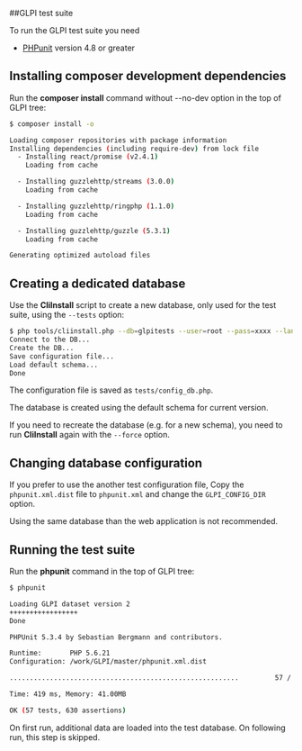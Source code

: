 ##GLPI test suite

To run the GLPI test suite you need

* [PHPunit](https://phpunit.de/) version 4.8 or greater

Installing composer development dependencies
----------------------

Run the **composer install** command without --no-dev option in the top of GLPI tree:

```bash
$ composer install -o

Loading composer repositories with package information
Installing dependencies (including require-dev) from lock file
  - Installing react/promise (v2.4.1)
    Loading from cache

  - Installing guzzlehttp/streams (3.0.0)
    Loading from cache

  - Installing guzzlehttp/ringphp (1.1.0)
    Loading from cache

  - Installing guzzlehttp/guzzle (5.3.1)
    Loading from cache

Generating optimized autoload files
```

Creating a dedicated database
-----------------------------

Use the **CliInstall** script to create a new database,
only used for the test suite, using the `--tests` option:

```bash
$ php tools/cliinstall.php --db=glpitests --user=root --pass=xxxx --lang=en_US --tests
Connect to the DB...
Create the DB...
Save configuration file...
Load default schema...
Done
```

The configuration file is saved as `tests/config_db.php`.

The database is created using the default schema for current version.

If you need to recreate the database (e.g. for a new schema), you need to run
**CliInstall** again with the `--force` option.


Changing database configuration
-------------------------------

If you prefer to use the another test configuration file, 
Copy the `phpunit.xml.dist` file to `phpunit.xml` and change 
the `GLPI_CONFIG_DIR` option.

Using the same database than the web application is not recommended.


Running the test suite
----------------------

Run the **phpunit** command in the top of GLPI tree:

```bash
$ phpunit

Loading GLPI dataset version 2
+++++++++++++++++
Done

PHPUnit 5.3.4 by Sebastian Bergmann and contributors.

Runtime:       PHP 5.6.21
Configuration: /work/GLPI/master/phpunit.xml.dist

.........................................................         57 / 57 (100%)

Time: 419 ms, Memory: 41.00MB

OK (57 tests, 630 assertions)
```

On first run, additional data are loaded into the test database.
On following run, this step is skipped.
